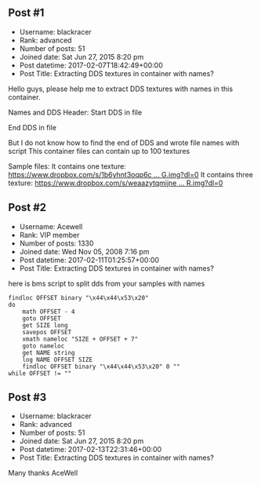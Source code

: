 ## Post #1
- Username: blackracer
- Rank: advanced
- Number of posts: 51
- Joined date: Sat Jun 27, 2015 8:20 pm
- Post datetime: 2017-02-07T18:42:49+00:00
- Post Title: Extracting DDS textures in container with names?

Hello guys, please help me to extract DDS textures with names in this container.

Names and DDS Header:
Start DDS in file

End DDS in file

But I do not know how to find the end of DDS and wrote file names with script 
This container files can contain up to 100 textures

Sample files:
It contains one texture: [https://www.dropbox.com/s/1b6yhnt3oqp6c ... G.img?dl=0](https://www.dropbox.com/s/1b6yhnt3oqp6cat/TUNE_BG.img?dl=0)
It contains three texture: [https://www.dropbox.com/s/weaazytqmijne ... R.img?dl=0](https://www.dropbox.com/s/weaazytqmijnefx/AIR_CLEANER.img?dl=0)
## Post #2
- Username: Acewell
- Rank: VIP member
- Number of posts: 1330
- Joined date: Wed Nov 05, 2008 7:16 pm
- Post datetime: 2017-02-11T01:25:57+00:00
- Post Title: Extracting DDS textures in container with names?

here is bms script to split dds from your samples with names  

```
findloc OFFSET binary "\x44\x44\x53\x20"
do
    math OFFSET - 4
    goto OFFSET
    get SIZE long
    savepos OFFSET
    xmath nameloc "SIZE + OFFSET + 7"
    goto nameloc
    get NAME string
    log NAME OFFSET SIZE
    findloc OFFSET binary "\x44\x44\x53\x20" 0 ""
while OFFSET != ""
```
## Post #3
- Username: blackracer
- Rank: advanced
- Number of posts: 51
- Joined date: Sat Jun 27, 2015 8:20 pm
- Post datetime: 2017-02-13T22:31:46+00:00
- Post Title: Extracting DDS textures in container with names?

Many thanks AceWell
